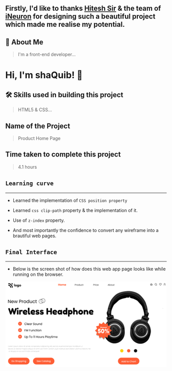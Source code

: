 ## Firstly, I'd like to thanks [Hitesh Sir](https://twitter.com/Hiteshdotcom) & the team of [iNeuron](https://ineuron.ai) for designing such a beautiful project which made me realise my potential.

## 🚀 About Me
>I'm a front-end developer...


# Hi, I'm shaQuib! 👋

## 🛠 Skills used in building this project
>HTML5 & CSS...

## Name of the Project

 > Product Home Page
 
## Time taken to complete this project
> 4.1 hours

## `Learning curve`
***
- Learned the implementation of `CSS position property`

- Learned `css clip-path` property & the implementation of it.

- Use of `z-index` property.

 - And most importantly the confidence to convert any wireframe into a brautiful web pages.

## `Final Interface`

*** 
- Below is the screen shot of how does this web app page looks like while running on the browser.


![localimages](./thumbnail.png)




